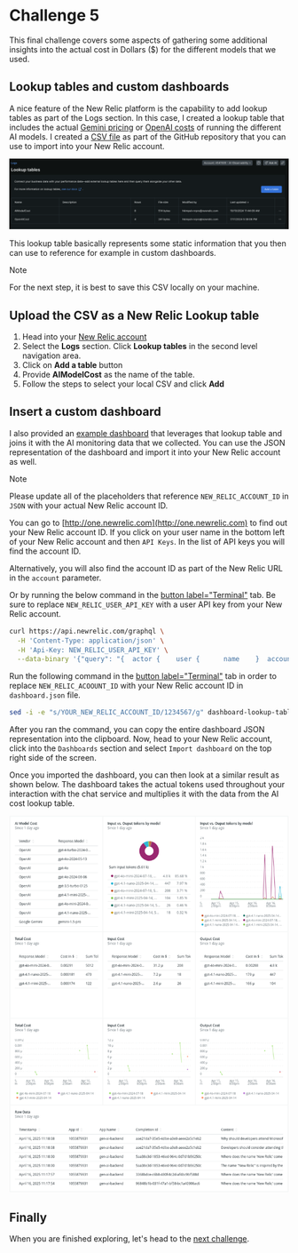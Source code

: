 # Challenge 5

This final challenge covers some aspects of gathering some additional insights into the actual cost in Dollars ($) for the different models that we used.

## Lookup tables and custom dashboards

A nice feature of the New Relic platform is the capability to add lookup tables as part of the Logs section. In this case, I created a lookup table that includes the actual [Gemini pricing](https://ai.google.dev/pricing#1_5flash) or [OpenAI costs](https://openai.com/api/pricing/) of running the different AI models. I created a [CSV file](./model-cost-lookup-table.csv) as part of the GitHub repository that you can use to import into your New Relic account.

![New Relic logs lookup tables](./assets/new-relic-logs-lookup-tables.png)

This lookup table basically represents some static information that you then can use to reference for example in custom dashboards.

> [!NOTE]
> For the next step, it is best to save this CSV locally on your machine.

## Upload the CSV as a New Relic Lookup table

1. Head into your [New Relic account](https://one.newrelic.com)
2. Select the **Logs** section. Click **Lookup tables** in the second level navigation area.
3. Click on **Add a table** button
4. Provide **AIModelCost** as the name of the table.
5. Follow the steps to select your local CSV and click **Add**

## Insert a custom dashboard

I also provided an [example dashboard](./dashboard-lookup-table.json) that leverages that lookup table and joins it with the AI monitoring data that we collected. You can use the JSON representation of the dashboard and import it into your New Relic account as well.

> [!NOTE]
> Please update all of the placeholders that reference `NEW_RELIC_ACCOUNT_ID` in `JSON` with your actual New Relic account ID.

You can go to [http://one.newrelic.com](http://one.newrelic.com) to find out your New Relic account ID. If you click on your user name in the bottom left of your New Relic account and then `API Keys`. In the list of API keys you will find the account ID.

Alternatively, you will also find the account ID as part of the New Relic URL in the `account` parameter.

Or by running the below command in the [button label="Terminal"](tab-0) tab. Be sure to replace `NEW_RELIC_USER_API_KEY` with a user API key from your New Relic account.

```bash
curl https://api.newrelic.com/graphql \
  -H 'Content-Type: application/json' \
  -H 'Api-Key: NEW_RELIC_USER_API_KEY' \
  --data-binary '{"query": "{  actor {    user {      name    }  accounts {      id      name    }  }}" }'
```

Run the following command in the [button label="Terminal"](tab-0) tab in order to replace `NEW_RELIC_ACOOUNT_ID` with your New Relic account ID in `dashboard.json` file.

```bash
sed -i -e "s/YOUR_NEW_RELIC_ACCOUNT_ID/1234567/g" dashboard-lookup-table.json
```

After you ran the command, you can copy the entire dashboard JSON representation into the clipboard. Now, head to your New Relic account, click into the `Dashboards` section and select `Import dashboard` on the top right side of the screen.

Once you imported the dashboard, you can then look at a similar result as shown below. The dashboard takes the actual tokens used throughout your interaction with the chat service and multiplies it with the data from the AI cost lookup table.

![New Relic dashboard ai model cost](./assets/new-relic-dashboard-ai-model-cost.png)

## Finally

When you are finished exploring, let's head to the [next challenge](../challenge-6/README.md).
